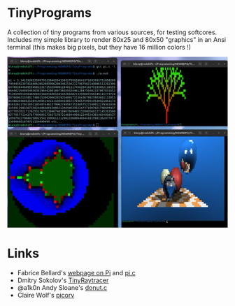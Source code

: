 # TinyPrograms
A collection of tiny programs from various sources, for testing softcores. Includes my simple library to
render 80x25 and 80x50 "graphics" in an Ansi terminal (this makes big pixels, but they have 16 million colors !)

![](Images/TinyPrograms.png)


# Links
- Fabrice Bellard's [webpage on Pi](https://bellard.org/pi/) and [pi.c](https://bellard.org/pi/pi.c)
- Dmitry Sokolov's [TinyRaytracer](https://github.com/ssloy/tinyraytracer)
- @a1k0n Andy Sloane's [donut.c](https://gist.github.com/a1k0n/8ea6516b4946ab36348fb61703dc3194)
- Claire Wolf's [picorv](https://github.com/YosysHQ/picorv32)
